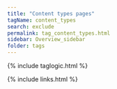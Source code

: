 ```yaml
---
title: "Content types pages"
tagName: content_types
search: exclude
permalink: tag_content_types.html
sidebar: Overview_sidebar
folder: tags
---
```

{% include taglogic.html %}

{% include links.html %}
